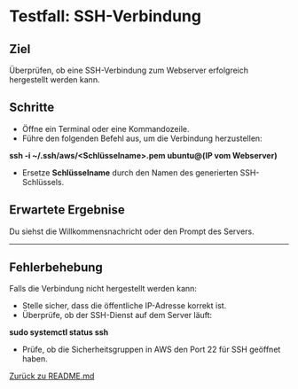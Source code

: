# **Testfall: SSH-Verbindung**

## **Ziel**

Überprüfen, ob eine SSH-Verbindung zum Webserver erfolgreich hergestellt werden kann.

## **Schritte**

- Öffne ein Terminal oder eine Kommandozeile.
- Führe den folgenden Befehl aus, um die Verbindung herzustellen:

**ssh -i ~/.ssh/aws/<Schlüsselname>.pem ubuntu@<IP-Adresse>(IP vom Webserver)**

- Ersetze **Schlüsselname** durch den Namen des generierten SSH-Schlüssels.

## **Erwartete Ergebnise**

Du siehst die Willkommensnachricht oder den Prompt des Servers.



---

## **Fehlerbehebung**

Falls die Verbindung nicht hergestellt werden kann:

- Stelle sicher, dass die öffentliche IP-Adresse korrekt ist.
- Überprüfe, ob der SSH-Dienst auf dem Server läuft:

**sudo systemctl status ssh**

- Prüfe, ob die Sicherheitsgruppen in AWS den Port 22 für SSH geöffnet haben.

[Zurück zu README.md](README.md)


